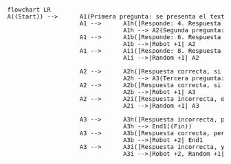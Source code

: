 <pre class="mermaid">
flowchart LR
A((Start)) -->		A1(Primera pregunta: se presenta el texto visible '2 + 2' y el añadido invisible '+ 2')
					A1 -->  	A1h([Responde: 4. Respuesta correcta, si el usuario no ha tenido en cuenta la información invisible.]) 
            					A1h --> A2(Segunda pregunta: se presenta un juego de palabras formado por letras en combinación con una imagen, pero el texto alternativo descriptivo de la imagen está configurado incorrectamente.)
    				A1 -->  	A1b([Responde: 6. Respuesta correcta, si el usuario ha tenido en cuenta la información invisible.]) 
            					A1b -->|Robot +1| A2
    				A1 -->  	A1i([Responde: 8. Respuesta incorrecta.]) 
            					A1i -->|Random +1| A2

					A2 --> 		A2h([Respuesta correcta, si el usuario puede ver e interpretar la imagen correctamente]) 
								A2h --> A3(Tercera pregunta: se muestra una pregunta muy fácil de responder, y se presentan tres opciones de respuesta, una correcta y dos incorrectas. Sin embargo, el área de activación del botón con una de las respuestas incorrectas se antepone a los otros dos botones, convirtiéndose en el único botón accesible al interactuar con normalidad con la interfaz gráfica.)
   					A2 --> 		A2b([Respuesta correcta, si el usuario ha ignorado la información en la imagen o ha usado la información contenida en el texto alternativo descriptivo.]) 
								A2b -->|Robot +1| A3
					A2 --> 		A2i([Respuesta incorrecta, en cualquier caso.])
								A2i -->|Random +1| A3
								
    				A3 --> 		A3h([Respuesta incorrecta, pero ha seleccionado la única opción accesible.]) 
								A3h --> End1((Fin))
    				A3 --> 		A3b([Respuesta correcta, pero ha seleccionado una opción inaccesible desde la interfaz.]) 
								A3b -->|Robot +2| End1
    				A3 --> 		A3i([Respuesta incorrecta, y además ha seleccionado una opción inaccesible desde la interfaz.]) 
								A3i -->|Robot +2, Random +1| End1
</pre>

<script type="module">
	import mermaid from 'https://cdn.jsdelivr.net/npm/mermaid@10/dist/mermaid.esm.min.mjs';
	mermaid.initialize({
		startOnLoad: true,
		theme: 'default',
			themeVariables: {
				wrap: 'true',
			},
			"flowchart": {
			curve: "linear",
			markdownAutoWrap: "true",
			}
	});
</script>

